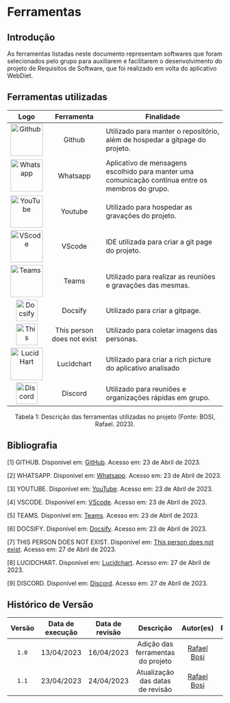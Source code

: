 # Ferramentas

## Introdução

  As ferramentas listadas neste documento representam softwares que foram selecionados pelo grupo para auxiliarem e facilitarem o
  desenvolvimento do projeto de Requisitos de Software, que foi realizado em volta do aplicativo WebDiet.

## Ferramentas utilizadas

| Logo | Ferramenta | Finalidade |
| :-----: | :----: | ----------- |
| <img src="https://raw.githubusercontent.com/Requisitos-de-Software/2023.1-VLC/main/docs/img/icon/icon-github.png" alt="Github" width=75px> | Github  | Utilizado para manter o repositório, além de hospedar a gitpage do projeto. |
| <img src="https://raw.githubusercontent.com/Requisitos-de-Software/2023.1-VLC/main/docs/img/icon/icon-whatsapp.png" alt="Whatsapp" width=75px> | Whatsapp | Aplicativo de mensagens escolhido para manter uma comunicação contínua entre os membros do grupo. |
| <img src="https://raw.githubusercontent.com/Requisitos-de-Software/2023.1-VLC/main/docs/img/icon/icon-youtube.png" alt="YouTube" width=75px> | Youtube | Utilizado para hospedar as gravações do projeto. |
| <img src="https://raw.githubusercontent.com/Requisitos-de-Software/2023.1-VLC/main/docs/img/icon/icon_vscode.png" alt="VScode" width=75px> | VScode | IDE utilizada para criar a git page do projeto. |
| <img src="https://raw.githubusercontent.com/Requisitos-de-Software/2023.1-VLC/main/docs/img/icon/icon_teams.png" alt="Teams" width=75px> | Teams | Utilizado para realizar as reuniões e gravações das mesmas. |
| <img src="https://raw.githubusercontent.com/Requisitos-de-Software/2023.1-VLC/main/docs/img/icon/icon-docsify.png" alt="Docsify" width=50px> | Docsify | Utilizado para criar a gitpage. |
| <img src="https://raw.githubusercontent.com/Requisitos-de-Software/2023.1-VLC/main/docs/img/icon/icon-thisperson.png" alt="This person does not exist" width=50px> | This person does not exist | Utilizado para coletar imagens das personas. |
| <img src="https://raw.githubusercontent.com/Requisitos-de-Software/2023.1-VLC/main/docs/img/icon/icon_lucidhart.png" alt="Lucid Hart" width=75px> | Lucidchart | Utilizado para criar a rich picture do aplicativo analisado |
| <img src="https://raw.githubusercontent.com/Requisitos-de-Software/2023.1-VLC/main/docs/img/icon/icon-docsify.png" alt="Discord" width=50px> | Discord | Utilizado para reuniões e organizações rápidas em grupo. |



<div align= "center">
<p>Tabela 1: Descrição das ferramentas utilizadas no projeto (Fonte: BOSI, Rafael. 2023). </p>
</div>

## Bibliografia

[1] GITHUB. Disponível em: [GitHub](https://github.com). Acesso em: 23 de Abril de 2023.

[2] WHATSAPP. Disponível em: [Whatsapp](https://www.whatsapp.com/). Acesso em: 23 de Abril de 2023.

[3] YOUTUBE. Disponível em: [YouTube](https://youtube.com). Acesso em: 23 de Abril de 2023.

[4] VSCODE. Disponível em: [VScode](https://code.visualstudio.com/). Acesso em: 23 de Abril de 2023.

[5] TEAMS. Disponível em: [Teams](https://www.microsoft.com/pt-br/microsoft-teams/log-in). Acesso em: 23 de Abril de 2023.

[6] DOCSIFY. Disponível em: [Docsify](https://docsify.js.org). Acesso em: 23 de Abril de 2023.

[7] THIS PERSON DOES NOT EXIST. Disponível em: [This person does not exist](https://this-person-does-not-exist.com/en). Acesso em: 27 de Abril de 2023.

[8] LUCIDCHART. Disponível em: [Lucidchart](https://www.lucidchart.com/pages/pt). Acesso em: 27 de Abril de 2023.

[9] DISCORD. Disponível em: [Discord](https://discord.com/). Acesso em: 27 de Abril de 2023.


## Histórico de Versão

| Versão | Data de execução  | Data de revisão |  Descrição    | Autor(es)     |  Revisor(es)  |
| :----: | :---------------: | :-------------: | :-----------: | :-----------: | :-----------: |
| `1.0` | 13/04/2023 | 16/04/2023 | Adição das ferramentas do projeto | [Rafael Bosi](https://github.com/StrangeUnit28) | [Giovanni Alvissus](https://github.com/giovanni1106) |
| `1.1` | 23/04/2023 | 24/04/2023 | Atualização das datas de revisão | [Rafael Bosi](https://github.com/StrangeUnit28) | [Giovanni Alvissus](https://github.com/giovanni1106) |

